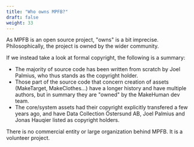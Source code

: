 ```yaml
---
title: "Who owns MPFB?"
draft: false
weight: 33
---
```


As MPFB is an open source project, "owns" is a bit imprecise. Philosophically, the project is owned by the wider community.

If we instead take a look at formal copyright, the following is a summary:

* The majority of source code has been written from scratch by Joel Palmius, who thus stands as the copyright holder. 
* Those part of the source code that concern creation of assets (MakeTarget, MakeClothes...) have a longer history and have multiple authors, but in summary they are "owned" by the MakeHuman dev team.
* The core/system assets had their copyright explicitly transfered a few years ago, and have Data Collection Östersund AB, Joel Palmius and Jonas Hauqier listed as copyright holders. 

There is no commercial entity or large organization behind MPFB. It is a volunteer project.
